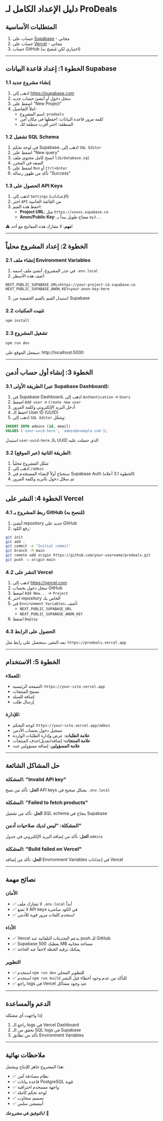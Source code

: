 # دليل الإعداد الكامل لـ ProDeals

## المتطلبات الأساسية
1. حساب على [Supabase](https://supabase.com) - مجاني
2. حساب على [Vercel](https://vercel.com) - مجاني
3. حساب GitHub (اختياري لكن مُنصح به)

---

## الخطوة 1: إعداد قاعدة البيانات Supabase

### 1.1 إنشاء مشروع جديد
1. اذهب إلى https://supabase.com
2. سجل دخول أو أنشئ حساب جديد
3. اضغط على "New Project"
4. املأ التفاصيل:
   - اسم المشروع: `prodeals`
   - كلمة مرور قاعدة البيانات: احفظها في مكان آمن
   - المنطقة: اختر أقرب منطقة لك

### 1.2 تشغيل SQL Schema
1. في لوحة تحكم Supabase، اذهب إلى `SQL Editor`
2. اضغط على "New query"
3. انسخ كامل محتوى ملف `lib/database.sql`
4. الصقه في المحرر
5. اضغط على `Run` أو `Ctrl+Enter`
6. تأكد من ظهور رسالة "Success"

### 1.3 الحصول على API Keys
1. اذهب إلى `Settings` (الإعدادات)
2. اختر `API` من القائمة الجانبية
3. احفظ هذه القيم:
   - **Project URL**: مثل `https://xxxxx.supabase.co`
   - **Anon/Public Key**: مفتاح طويل يبدأ بـ `eyJ...`

⚠️ **مهم**: لا تشارك هذه المفاتيح مع أحد!

---

## الخطوة 2: إعداد المشروع محلياً

### 2.1 إنشاء ملف Environment Variables
1. في جذر المشروع، أنشئ ملف اسمه `.env.local`
2. أضف هذه الأسطر:

```env
NEXT_PUBLIC_SUPABASE_URL=https://your-project-id.supabase.co
NEXT_PUBLIC_SUPABASE_ANON_KEY=your-anon-key-here
```

3. استبدل القيم بالقيم الحقيقية من Supabase

### 2.2 تثبيت المكتبات
```bash
npm install
```

### 2.3 تشغيل المشروع
```bash
npm run dev
```

سيعمل الموقع على: http://localhost:5000

---

## الخطوة 3: إنشاء أول حساب أدمن

### 3.1 الطريقة الأولى (عبر Supabase Dashboard):
1. في Supabase Dashboard، اذهب إلى `Authentication` → `Users`
2. اضغط `Add user` → `Create new user`
3. أدخل البريد الإلكتروني وكلمة المرور
4. احفظ الـ User ID (UUID)
5. اذهب إلى `SQL Editor` وشغّل:

```sql
INSERT INTO admins (id, email) 
VALUES ('user-uuid-here', 'admin@example.com');
```

استبدل `user-uuid-here` بالـ UUID الذي حصلت عليه

### 3.2 الطريقة الثانية (عبر الموقع):
1. شغّل المشروع محلياً
2. اذهب إلى `/admin`
3. ستحتاج أولاً لإنشاء المستخدم في Supabase Auth (الخطوة 3.1 أعلاه)
4. ثم سجّل دخول بالبريد وكلمة المرور

---

## الخطوة 4: النشر على Vercel

### 4.1 ربط المشروع بـ GitHub (مُنصح به)
1. أنشئ repository جديد على GitHub
2. رفع الكود:
```bash
git init
git add .
git commit -m "Initial commit"
git branch -M main
git remote add origin https://github.com/your-username/prodeals.git
git push -u origin main
```

### 4.2 النشر على Vercel
1. اذهب إلى https://vercel.com
2. سجل دخول بحساب GitHub
3. اضغط `Add New...` → `Project`
4. اختر repository الخاص بك
5. في `Environment Variables`، أضف:
   - `NEXT_PUBLIC_SUPABASE_URL`
   - `NEXT_PUBLIC_SUPABASE_ANON_KEY`
6. اضغط `Deploy`

### 4.3 الحصول على الرابط
بعد النشر، ستحصل على رابط مثل:
`https://prodeals.vercel.app`

---

## الخطوة 5: الاستخدام

### للعملاء:
- الصفحة الرئيسية: `https://your-site.vercel.app`
- تصفح المنتجات
- إضافة للسلة
- إرسال طلب

### للإدارة:
- لوحة التحكم: `https://your-site.vercel.app/admin`
- تسجيل دخول بحساب الأدمن
- **علامة الطلبات**: عرض وإدارة الطلبات الواردة
- **علامة المنتجات**: إضافة/تعديل/حذف المنتجات
- **علامة المسؤولين**: إضافة مسؤولين جدد

---

## حل المشاكل الشائعة

### المشكلة: "Invalid API key"
**الحل**: تأكد من نسخ API keys بشكل صحيح في `.env.local`

### المشكلة: "Failed to fetch products"
**الحل**: تأكد من تشغيل SQL schema بنجاح في Supabase

### المشكلة: "ليس لديك صلاحيات أدمن"
**الحل**: تأكد من إضافة البريد الإلكتروني في جدول `admins`

### المشكلة: "Build failed on Vercel"
**الحل**: تأكد من إضافة Environment Variables في إعدادات Vercel

---

## نصائح مهمة

### الأمان
- ✅ لا تشارك ملف `.env.local` أبداً
- ✅ لا تضع API keys في الكود مباشرة
- ✅ استخدم كلمات مرور قوية للأدمن

### الأداء
- ✅ Vercel يدعم التحديثات التلقائية عند push للـ GitHub
- ✅ Supabase يعطيك 500 MB مساحة مجانية
- ✅ يمكنك ترقية الخطة لاحقاً عند الحاجة

### التطوير
- ✅ استخدم `npm run dev` للتطوير المحلي
- ✅ استخدم `npm run build` للتأكد من عدم وجود أخطاء قبل النشر
- ✅ راجع logs في Vercel عند وجود مشاكل

---

## الدعم والمساعدة

إذا واجهت أي مشكلة:
1. راجع الـ logs في Vercel Dashboard
2. تحقق من الـ SQL logs في Supabase
3. تأكد من تطابق Environment Variables

---

## ملاحظات نهائية

هذا المشروع جاهز للإنتاج ويشمل:
- ✅ نظام مصادقة آمن
- ✅ قاعدة بيانات PostgreSQL قوية
- ✅ واجهة مستخدم احترافية
- ✅ لوحة تحكم كاملة
- ✅ تصميم متجاوب
- ✅ أنيميشن سلس

**بالتوفيق في مشروعك! 🚀**
